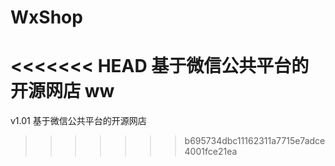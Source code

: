 ﻿WxShop
======

<<<<<<< HEAD
基于微信公共平台的开源网店
ww
=======
v1.01 基于微信公共平台的开源网店
>>>>>>> b695734dbc11162311a7715e7adce4001fce21ea
